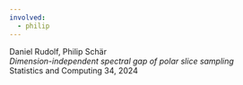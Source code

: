 ```yaml
---
involved:
  - philip
---
```


Daniel Rudolf, Philip Schär  
*Dimension-independent spectral gap of polar slice sampling*  
Statistics and Computing 34, 2024  

